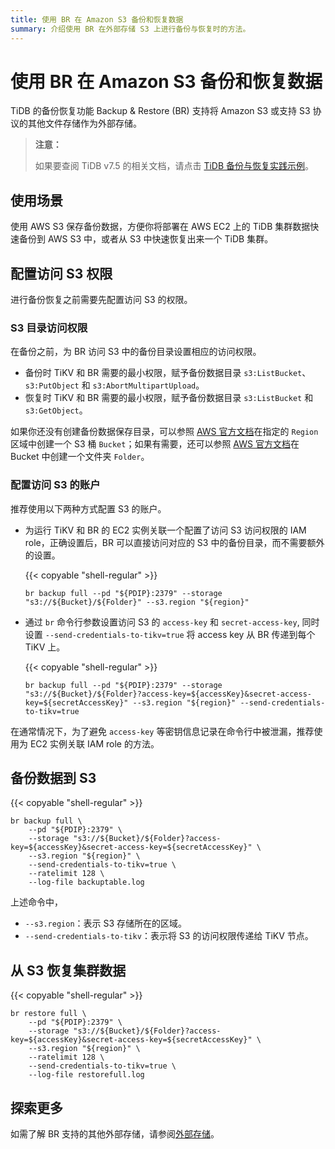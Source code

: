 ```yaml
---
title: 使用 BR 在 Amazon S3 备份和恢复数据
summary: 介绍使用 BR 在外部存储 S3 上进行备份与恢复时的方法。
---
```


# 使用 BR 在 Amazon S3 备份和恢复数据

TiDB 的备份恢复功能 Backup & Restore (BR) 支持将 Amazon S3 或支持 S3 协议的其他文件存储作为外部存储。

> **注意：**
>
> 如果要查阅 TiDB v7.5 的相关文档，请点击 [TiDB 备份与恢复实践示例](https://docs.pingcap.com/zh/tidb/v7.5/backup-and-restore-use-cases/)。

## 使用场景

使用 AWS S3 保存备份数据，方便你将部署在 AWS EC2 上的 TiDB 集群数据快速备份到 AWS S3 中，或者从 S3 中快速恢复出来一个 TiDB 集群。

## 配置访问 S3 权限

进行备份恢复之前需要先配置访问 S3 的权限。

### S3 目录访问权限

在备份之前，为 BR 访问 S3 中的备份目录设置相应的访问权限。

- 备份时 TiKV 和 BR 需要的最小权限，赋予备份数据目录 `s3:ListBucket`、`s3:PutObject` 和 `s3:AbortMultipartUpload`。
- 恢复时 TiKV 和 BR 需要的最小权限，赋予备份数据目录 `s3:ListBucket` 和 `s3:GetObject`。

如果你还没有创建备份数据保存目录，可以参照 [AWS 官方文档](https://docs.aws.amazon.com/zh_cn/AmazonS3/latest/user-guide/create-bucket.html)在指定的 `Region` 区域中创建一个 S3 桶 `Bucket`；如果有需要，还可以参照 [AWS 官方文档](https://docs.aws.amazon.com/zh_cn/AmazonS3/latest/user-guide/create-folder.html)在 Bucket 中创建一个文件夹 `Folder`。

### 配置访问 S3 的账户

推荐使用以下两种方式配置 S3 的账户。

- 为运行 TiKV 和 BR 的 EC2 实例关联一个配置了访问 S3 访问权限的 IAM role，正确设置后，BR 可以直接访问对应的 S3 中的备份目录，而不需要额外的设置。

    {{< copyable "shell-regular" >}}

    ```shell
    br backup full --pd "${PDIP}:2379" --storage "s3://${Bucket}/${Folder}" --s3.region "${region}"
    ```

- 通过 `br` 命令行参数设置访问 S3 的 `access-key` 和 `secret-access-key`, 同时设置 `--send-credentials-to-tikv=true` 将 access key 从 BR 传递到每个 TiKV 上。

    {{< copyable "shell-regular" >}}

    ```shell
    br backup full --pd "${PDIP}:2379" --storage "s3://${Bucket}/${Folder}?access-key=${accessKey}&secret-access-key=${secretAccessKey}" --s3.region "${region}" --send-credentials-to-tikv=true
    ```

在通常情况下，为了避免 `access-key` 等密钥信息记录在命令行中被泄漏，推荐使用为 EC2 实例关联 IAM role 的方法。

## 备份数据到 S3

{{< copyable "shell-regular" >}}

```shell
br backup full \
    --pd "${PDIP}:2379" \
    --storage "s3://${Bucket}/${Folder}?access-key=${accessKey}&secret-access-key=${secretAccessKey}" \
    --s3.region "${region}" \
    --send-credentials-to-tikv=true \
    --ratelimit 128 \
    --log-file backuptable.log
```

上述命令中，

- `--s3.region`：表示 S3 存储所在的区域。
- `--send-credentials-to-tikv`：表示将 S3 的访问权限传递给 TiKV 节点。

## 从 S3 恢复集群数据

{{< copyable "shell-regular" >}}

```shell
br restore full \
    --pd "${PDIP}:2379" \
    --storage "s3://${Bucket}/${Folder}?access-key=${accessKey}&secret-access-key=${secretAccessKey}" \
    --s3.region "${region}" \
    --ratelimit 128 \
    --send-credentials-to-tikv=true \
    --log-file restorefull.log
```

## 探索更多

如需了解 BR 支持的其他外部存储，请参阅[外部存储](/br/backup-and-restore-storages.md)。
